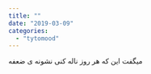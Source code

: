```yaml
---
title: ""
date: "2019-03-09"
categories: 
  - "tytomood"
---
```


میگفت این که هر روز ناله کنی نشونه ی ضعفه
